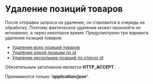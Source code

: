 # Удаление позиций товаров

После отправки запроса на удаление, он становится в очередь на обработку.
Поэтому фактическое удаление может произойти не мгновенно, а через некоторое время.
Предусмотрено три варианта удаления позиций товаров:

+ [Удаление всех позиций товаров](all.md)
+ [Удаление одной позиции по id](one.md)
+ [Удаление нескольких позиций по списку id](list.md)

Обязательным заголовком является __HTTP_ACCEPT__.

Принимаются только ___'application/json'___.
